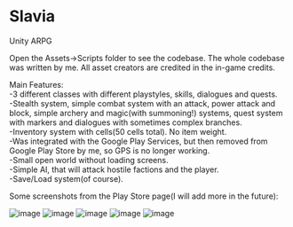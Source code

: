 # Slavia
Unity ARPG

Open the Assets->Scripts folder to see the codebase. The whole codebase was written by me. All asset creators are credited in the in-game credits.

Main Features:<br />
-3 different classes with different playstyles, skills, dialogues and quests.<br />
-Stealth system, simple combat system with an attack, power attack and block, simple archery and magic(with summoning!) systems, quest system with markers and dialogues with sometimes complex branches.<br />
-Inventory system with cells(50 cells total). No item weight.<br />
-Was integrated with the Google Play Services, but then removed from Google Play Store by me, so GPS is no longer working.<br />
-Small open world without loading screens.<br />
-Simple AI, that will attack hostile factions and the player.<br />
-Save/Load system(of course).<br />

Some screenshots from the Play Store page(I will add more in the future):

![image](https://github.com/SpikeSpiegelUA/Slavia/assets/96143029/c54b0350-cf26-4518-8ae9-78d36b91c8ec)
![image](https://github.com/SpikeSpiegelUA/Slavia/assets/96143029/404c3a86-6b9e-4ff1-a7a5-833e75a488bc)
![image](https://github.com/SpikeSpiegelUA/Slavia/assets/96143029/5a32c71b-ada8-4718-b259-3cf7e8b0b54d)
![image](https://github.com/SpikeSpiegelUA/Slavia/assets/96143029/e166000e-d39d-4109-a539-55a2b18b8f65)
![image](https://github.com/SpikeSpiegelUA/Slavia/assets/96143029/c3f84585-95e6-4b84-b865-1ed5fd5adc2c)





